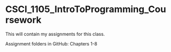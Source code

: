# CSCI_1105_IntroToProgramming_Coursework

This will contain my assignments for this class.

Assignment folders in GitHub: Chapters 1-8
